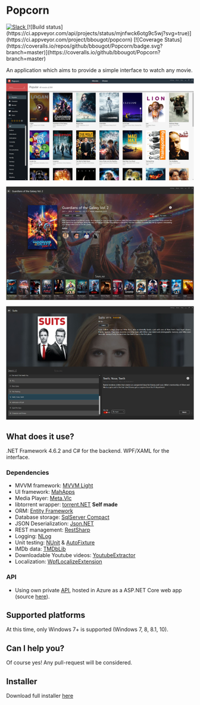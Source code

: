 # Popcorn

<a href="https://popcorn-slack.azurewebsites.net" target="_blank">
  <img alt="Slack" src="http://popcorn-slack.azurewebsites.net/badge.svg">
</a> [![Build status](https://ci.appveyor.com/api/projects/status/mjnfwck6otg9c5wj?svg=true)](https://ci.appveyor.com/project/bbougot/popcorn) [![Coverage Status](https://coveralls.io/repos/github/bbougot/Popcorn/badge.svg?branch=master)](https://coveralls.io/github/bbougot/Popcorn?branch=master)

An application which aims to provide a simple interface to watch any movie.

![Screenshot1](https://github.com/bbougot/Popcorn/blob/master/Screenshots/Screen1.jpg)

![Screenshot2](https://github.com/bbougot/Popcorn/blob/master/Screenshots/Screen2.jpg)

![Screenshot3](https://github.com/bbougot/Popcorn/blob/master/Screenshots/Screen3.jpg)

## What does it use?
.NET Framework 4.6.2 and C# for the backend. WPF/XAML for the interface.

### Dependencies
* MVVM framework: [MVVM Light](https://mvvmlight.codeplex.com) 
* UI framework: [MahApps](https://github.com/MahApps/MahApps.Metro)
* Media Player: [Meta.Vlc](https://github.com/higankanshi/Meta.Vlc)
* libtorrent wrapper: [torrent.NET](https://github.com/bbougot/torrent.NET) **Self made**
* ORM: [Entity Framework](https://github.com/aspnet/EntityFramework)
* Database storage: [SqlServer Compact](https://www.nuget.org/packages/Microsoft.SqlServer.Compact/)
* JSON Deserialization: [Json.NET](https://github.com/JamesNK/Newtonsoft.Json)
* REST management: [RestSharp](https://github.com/restsharp/RestSharp)
* Logging: [NLog](https://github.com/NLog/NLog)
* Unit testing: [NUnit](https://github.com/nunit/nunit) & [AutoFixture](https://github.com/AutoFixture/AutoFixture)
* IMDb data: [TMDbLib](https://github.com/LordMike/TMDbLib/)
* Downloadable Youtube videos: [YoutubeExtractor](https://github.com/flagbug/YoutubeExtractor)
* Localization: [WpfLocalizeExtension](https://github.com/SeriousM/WPFLocalizationExtension)

### API
* Using own private [API](https://popcornapi.azurewebsites.net/), hosted in Azure as a ASP.NET Core web app (source [here](https://github.com/bbougot/PopcornApi)).

## Supported platforms
At this time, only Windows 7+ is supported (Windows 7, 8, 8.1, 10).

## Can I help you?
Of course yes! Any pull-request will be considered.

## Installer
Download full installer [here](https://github.com/bbougot/Popcorn/releases/download/v1.8.0/Setup.exe)
